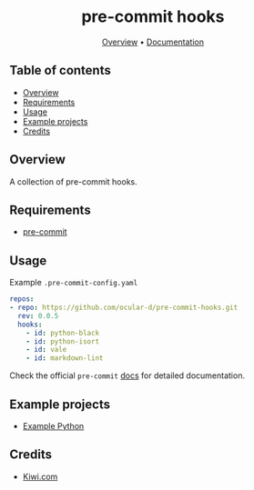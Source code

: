 <div align="center">

# pre-commit hooks

[Overview](#overview)
•
[Documentation](#documentation)

</div>

## Table of contents

- [Overview](#overview)
- [Requirements](#requirements)
- [Usage](#usage)
- [Example projects](#example-projects)
- [Credits](#credits)

## Overview

A collection of pre-commit hooks.

## Requirements

- [pre-commit](https://pre-commit.com/)

## Usage

Example `.pre-commit-config.yaml`

```yaml
repos:
- repo: https://github.com/ocular-d/pre-commit-hooks.git
  rev: 0.0.5
  hooks:
    - id: python-black
    - id: python-isort
    - id: vale
    - id: markdown-lint
```

Check the official `pre-commit` [docs](https://pre-commit.com/) for detailed documentation.

## Example projects

- [Example Python](https://github.com/testthedocs/example-python)

## Credits

- [Kiwi.com](https://github.com/kiwicom/dockerfiles)
